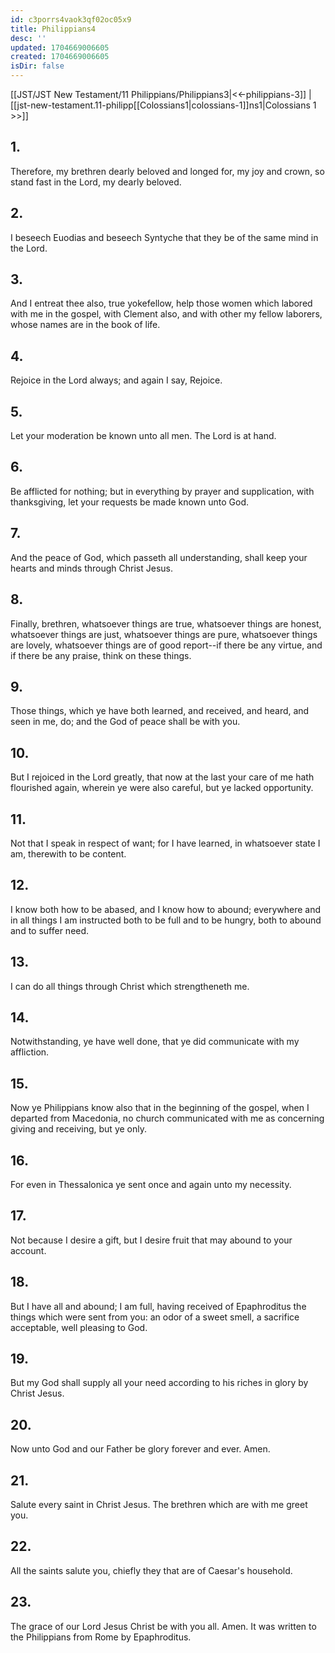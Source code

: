 ```yaml
---
id: c3porrs4vaok3qf02oc05x9
title: Philippians4
desc: ''
updated: 1704669006605
created: 1704669006605
isDir: false
---
```

[[JST/JST New Testament/11 Philippians/Philippians3|<<-philippians-3]] | [[jst-new-testament.11-philipp[[Colossians1|colossians-1]]ns1|Colossians 1 >>]]
## 1.
Therefore, my brethren dearly beloved and longed for, my joy and crown, so stand fast in the Lord, my dearly beloved.
## 2.
I beseech Euodias and beseech Syntyche that they be of the same mind in the Lord.
## 3.
And I entreat thee also, true yokefellow, help those women which labored with me in the gospel, with Clement also, and with other my fellow laborers, whose names are in the book of life.
## 4.
Rejoice in the Lord always; and again I say, Rejoice.
## 5.
Let your moderation be known unto all men. The Lord is at hand.
## 6.
Be afflicted for nothing; but in everything by prayer and supplication, with thanksgiving, let your requests be made known unto God.
## 7.
And the peace of God, which passeth all understanding, shall keep your hearts and minds through Christ Jesus.
## 8.
Finally, brethren, whatsoever things are true, whatsoever things are honest, whatsoever things are just, whatsoever things are pure, whatsoever things are lovely, whatsoever things are of good report\--if there be any virtue, and if there be any praise, think on these things.
## 9.
Those things, which ye have both learned, and received, and heard, and seen in me, do; and the God of peace shall be with you.
## 10.
But I rejoiced in the Lord greatly, that now at the last your care of me hath flourished again, wherein ye were also careful, but ye lacked opportunity.
## 11.
Not that I speak in respect of want; for I have learned, in whatsoever state I am, therewith to be content.
## 12.
I know both how to be abased, and I know how to abound; everywhere and in all things I am instructed both to be full and to be hungry, both to abound and to suffer need.
## 13.
I can do all things through Christ which strengtheneth me.
## 14.
Notwithstanding, ye have well done, that ye did communicate with my affliction.
## 15.
Now ye Philippians know also that in the beginning of the gospel, when I departed from Macedonia, no church communicated with me as concerning giving and receiving, but ye only.
## 16.
For even in Thessalonica ye sent once and again unto my necessity.
## 17.
Not because I desire a gift, but I desire fruit that may abound to your account.
## 18.
But I have all and abound; I am full, having received of Epaphroditus the things which were sent from you: an odor of a sweet smell, a sacrifice acceptable, well pleasing to God.
## 19.
But my God shall supply all your need according to his riches in glory by Christ Jesus.
## 20.
Now unto God and our Father be glory forever and ever. Amen.
## 21.
Salute every saint in Christ Jesus. The brethren which are with me greet you.
## 22.
All the saints salute you, chiefly they that are of Caesar\'s household.
## 23.
The grace of our Lord Jesus Christ be with you all. Amen.
It was written to the Philippians from Rome by Epaphroditus. 

